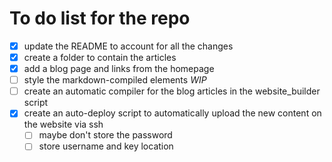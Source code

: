 # To do list for the repo

- [x] update the README to account for all the changes
- [x] create a folder to contain the articles
- [x] add a blog page and links from the homepage
- [ ]  style the markdown-compiled elements *WIP*
- [ ] create an automatic compiler for the blog articles in the website_builder script
- [x] create an auto-deploy script to automatically upload the new content on the website via ssh
  - [ ] maybe don't store the password
  - [ ] store username and key location
